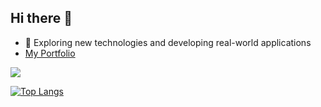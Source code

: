 ## Hi there 👋

- 🌱 Exploring new technologies and developing real-world applications
- [My Portfolio](https://srinivasachari.tech/)

<!--
**chari6268/chari6268** is a ✨ _special_ ✨ repository because its `README.md` (this file) appears on your GitHub profile.

Here are some ideas to get you started:

- 🔭 I’m currently working on ...
- 🌱 I’m currently learning ...
- 👯 I’m looking to collaborate on ...
- 🤔 I’m looking for help with ...
- 💬 Ask me about ...
- 📫 How to reach me: ...
- 😄 Pronouns: ...
- ⚡ Fun fact: ...
-->

<!--
![Anurag's GitHub stats](https://github-readme-stats.vercel.app/api?username=chari6268&show_icons=true&theme=radical)
-->

![](https://komarev.com/ghpvc/?username=chari6268&color=blueviolet)

[![Top Langs](https://github-readme-stats.vercel.app/api/top-langs/?username=chari6268&layout=compact)](https://github.com/anuraghazra/github-readme-stats)
